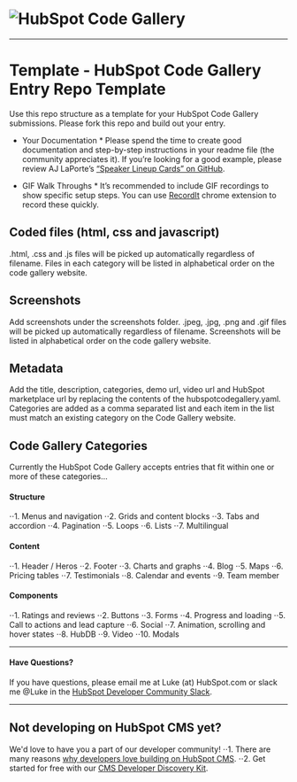 # ![HubSpot](https://cdn2.hubspot.net/hubfs/327485/HubSpot%20Wordmark%20-%20Full%20Color.png "HubSpot") Code Gallery

---

# Template - HubSpot Code Gallery Entry Repo Template
Use this repo structure as a template for your HubSpot Code Gallery submissions. Please fork this repo and build out your entry. 

* Your Documentation *
Please spend the time to create good documentation and step-by-step instructions in your readme file (the community appreciates it). If you’re looking for a good example, please review AJ LaPorte’s [“Speaker Lineup Cards” on GitHub](https://github.com/ajlaporte/Speaker-Lineup-Cards "AJ LaPorte's HubSpot Speaker Lineup Card Module, Code Gallery Submission").

* GIF Walk Throughs *
It’s recommended to include GIF recordings to show specific setup steps. You can use [RecordIt](http://recordit.co/ "RecordIt App for screen recording and GIFs") chrome extension to record these quickly. 

## Coded files (html, css and javascript)
.html, .css and .js files will be picked up automatically regardless of filename.
Files in each category will be listed in alphabetical order on the code gallery website.

## Screenshots
Add screenshots under the screenshots folder.
.jpeg, .jpg, .png and .gif files will be picked up automatically regardless of filename.
Screenshots will be listed in alphabetical order on the code gallery website.

## Metadata
Add the title, description, categories, demo url, video url and HubSpot marketplace url by replacing the contents of the hubspotcodegallery.yaml.
Categories are added as a comma separated list and each item in the list must match an existing category on the Code Gallery website.

## Code Gallery Categories
Currently the HubSpot Code Gallery accepts entries that fit within one or more of these categories…

#### Structure
⋅⋅1. Menus and navigation
⋅⋅2. Grids and content blocks
⋅⋅3. Tabs and accordion
⋅⋅4. Pagination
⋅⋅5. Loops
⋅⋅6. Lists
⋅⋅7. Multilingual 
#### Content
⋅⋅1. Header / Heros
⋅⋅2. Footer
⋅⋅3. Charts and graphs
⋅⋅4. Blog
⋅⋅5. Maps
⋅⋅6. Pricing tables
⋅⋅7. Testimonials
⋅⋅8. Calendar and events
⋅⋅9. Team member 
#### Components
⋅⋅1. Ratings and reviews
⋅⋅2. Buttons
⋅⋅3. Forms
⋅⋅4. Progress and loading
⋅⋅5. Call to actions and lead capture
⋅⋅6. Social
⋅⋅7. Animation, scrolling and hover states
⋅⋅8. HubDB
⋅⋅9. Video
⋅⋅10. Modals

---

#### Have Questions?
If you have questions, please email me at Luke (at) HubSpot.com or slack me @Luke in the [HubSpot Developer Community Slack](http://bit.ly/hubspot-dev-slack-signup-github "Join the HubSpot Developer Community Slack").

---

## Not developing on HubSpot CMS yet?
We'd love to have you a part of our developer community!
⋅⋅1. There are many reasons [why developers love building on HubSpot CMS](https://designers.hubspot.com/web-developers-love-hubspot-cms "Why develop on HubSpot CMS?").
⋅⋅2. Get started for free with our [CMS Developer Discovery Kit](https://designers.hubspot.com/discoverykit "Get started building on HubSpot for free!"). 
